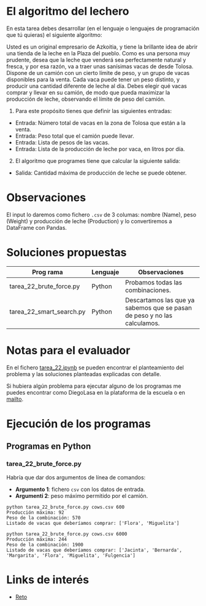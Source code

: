 # El algoritmo del lechero	

En esta tarea debes desarrollar (en el lenguaje o lenguajes de programación que tú quieras) el siguiente
algoritmo:

Usted es un original empresario de Azkoitia, y tiene la brillante idea de abrir una tienda de la leche en la
Plaza del pueblo. Como es una persona muy prudente, desea que la leche que venderá sea
perfectamente natural y fresca, y por esa razón, va a traer unas sanísimas vacas de desde Tolosa.
Dispone de un camión con un cierto límite de peso, y un grupo de vacas disponibles para la venta. Cada
vaca puede tener un peso distinto, y producir una cantidad diferente de leche al día.
Debes elegir qué vacas comprar y llevar en su camión, de modo que pueda maximizar la producción de
leche, observando el límite de peso del camión.

1. Para este propósito tienes que definir las siguientes entradas:

* Entrada: Número total de vacas en la zona de Tolosa que están a la venta.
* Entrada: Peso total que el camión puede llevar.
* Entrada: Lista de pesos de las vacas.
* Entrada: Lista de la producción de leche por vaca, en litros por día.

2. El algoritmo que programes tiene que calcular la siguiente salida:

* Salida: Cantidad máxima de producción de leche se puede obtener.

# Observaciones

El input lo daremos como fichero ``.csv`` de 3 columas: nombre (Name), peso (Weight) y producción de leche (Production) y lo convertiremos a DataFrame con Pandas.

# Soluciones propuestas

| Prog     rama            | Lenguaje | Observaciones                                                                      |
|--------------------------|----------|------------------------------------------------------------------------------------|
| tarea_22_brute_force.py  | Python   | Probamos todas las combinaciones.                                                  |
| tarea_22_smart_search.py | Python   | Descartamos las que ya sabemos que se pasan de peso y no las calculamos.           |


# Notas para el evaluador

En el fichero [tarea_22.ipynb](https://github.com/ethoreum/theegg_ai/blob/master/tarea_22/tarea_22.ipynb) se pueden encontrar el planteamiento del problema y las soluciones 
planteadas explicadas con detalle.

Si hubiera algún problema para ejecutar alguno de los programas me puedes encontrar como DiegoLasa en la plataforma de la escuela o en [mailto](mailto:dilasgoi@protonmail.com).

# Ejecución de los programas

## Programas en Python

### tarea_22_brute_force.py

Habría que dar dos argumentos de línea de comandos:

* **Argumento 1**: fichero ``csv`` con los datos de entrada.
* **Argumenti 2**: peso máximo permitido por el camión.

```
python tarea_22_brute_force.py cows.csv 600
Producción máxima: 92
Peso de la combinación: 570
Listado de vacas que deberíamos comprar: ['Flora', 'Miguelita']
```

```
python tarea_22_brute_force.py cows.csv 6000
Producción máxima: 244
Peso de la combinación: 1900
Listado de vacas que deberíamos comprar: ['Jacinta', 'Bernarda', 'Margarita', 'Flora', 'Miguelita', 'Fulgencia']
```

# Links de interés

* [Reto](http://www.nachocabanes.com/retos/reto.php?n=07)
